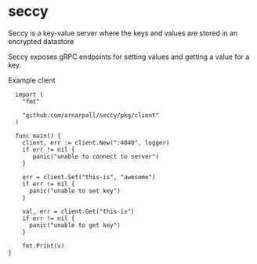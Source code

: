 # seccy
Seccy is a key-value server where the keys and values are stored in an encrypted datastore

Seccy exposes gRPC endpoints for setting values and getting a value for a key.


Example client
```golang
  import (
    "fmt"
    
    "github.com/arnarpall/seccy/pkg/client"
  )
  
  func main() {
    client, err := client.New(":4040", logger)
    if err != nil {
       panic("unable to connect to server")
    }

    err = client.Set("this-is", "awesome")
    if err != nil {
      panic("unable to set key")
    }
    
    val, err = client.Get("this-is")
    if err != nil {
      panic("unable to get key")
    }
    
    fmt.Print(v)
}
```
